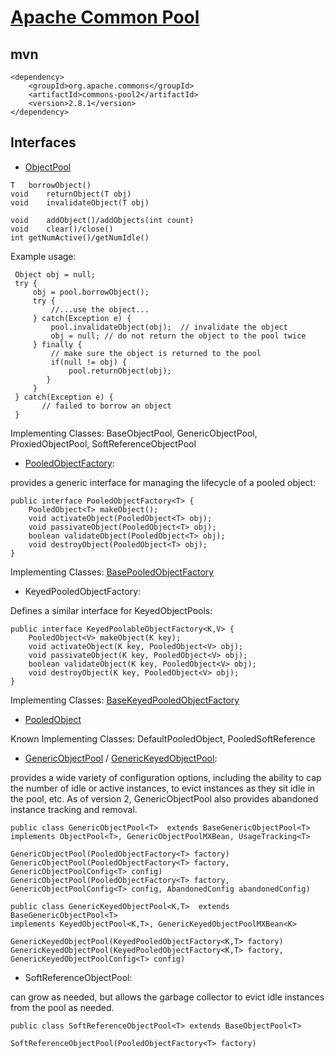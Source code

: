 # [Apache Common Pool](https://commons.apache.org/proper/commons-pool/)

## mvn
```
<dependency>
    <groupId>org.apache.commons</groupId>
    <artifactId>commons-pool2</artifactId>
    <version>2.8.1</version>
</dependency>
```
## Interfaces
- [ObjectPool<T>](https://commons.apache.org/proper/commons-pool/apidocs/org/apache/commons/pool2/ObjectPool.html)
```
T	borrowObject()
void	returnObject(T obj)
void	invalidateObject(T obj)
    
void	addObject()/addObjects(int count)
void	clear()/close()
int	getNumActive()/getNumIdle()
``` 

Example usage:
```
 Object obj = null;
 try {
     obj = pool.borrowObject();
     try {
         //...use the object...
     } catch(Exception e) {        
         pool.invalidateObject(obj);  // invalidate the object        
         obj = null; // do not return the object to the pool twice
     } finally {
         // make sure the object is returned to the pool
         if(null != obj) {
             pool.returnObject(obj);
        }
     }
 } catch(Exception e) {
       // failed to borrow an object
 }    
```
Implementing Classes: BaseObjectPool, GenericObjectPool, ProxiedObjectPool, SoftReferenceObjectPool
    
- [PooledObjectFactory]():

provides a generic interface for managing the lifecycle of a pooled object:
```
public interface PooledObjectFactory<T> {
    PooledObject<T> makeObject();
    void activateObject(PooledObject<T> obj);
    void passivateObject(PooledObject<T> obj);
    boolean validateObject(PooledObject<T> obj);
    void destroyObject(PooledObject<T> obj);
}
```
Implementing Classes: [BasePooledObjectFactory](https://commons.apache.org/proper/commons-pool/apidocs/org/apache/commons/pool2/BasePooledObjectFactory.html)

- KeyedPooledObjectFactory:

Defines a similar interface for KeyedObjectPools:
```
public interface KeyedPoolableObjectFactory<K,V> {
    PooledObject<V> makeObject(K key);
    void activateObject(K key, PooledObject<V> obj);
    void passivateObject(K key, PooledObject<V> obj);
    boolean validateObject(K key, PooledObject<V> obj);
    void destroyObject(K key, PooledObject<V> obj);
}
```
Implementing Classes: [BaseKeyedPooledObjectFactory](https://commons.apache.org/proper/commons-pool/apidocs/org/apache/commons/pool2/BaseKeyedPooledObjectFactory.html)

- [PooledObject](https://commons.apache.org/proper/commons-pool/apidocs/org/apache/commons/pool2/PooledObject)

Known Implementing Classes: DefaultPooledObject, PooledSoftReference

- [GenericObjectPool](https://commons.apache.org/proper/commons-pool/apidocs/org/apache/commons/pool2/impl/GenericObjectPool.html) / [GenericKeyedObjectPool](https://commons.apache.org/proper/commons-pool/apidocs/org/apache/commons/pool2/impl/GenericKeyedObjectPool.html):

provides a wide variety of configuration options, including the ability to cap the number of idle or active instances, to evict instances as they sit idle in the pool, etc. As of version 2, GenericObjectPool also provides abandoned instance tracking and removal.
```
public class GenericObjectPool<T>  extends BaseGenericObjectPool<T>
implements ObjectPool<T>, GenericObjectPoolMXBean, UsageTracking<T>

GenericObjectPool(PooledObjectFactory<T> factory)
GenericObjectPool(PooledObjectFactory<T> factory, GenericObjectPoolConfig<T> config)
GenericObjectPool(PooledObjectFactory<T> factory, GenericObjectPoolConfig<T> config, AbandonedConfig abandonedConfig)
```

```
public class GenericKeyedObjectPool<K,T>  extends BaseGenericObjectPool<T>
implements KeyedObjectPool<K,T>, GenericKeyedObjectPoolMXBean<K>

GenericKeyedObjectPool(KeyedPooledObjectFactory<K,T> factory)
GenericKeyedObjectPool(KeyedPooledObjectFactory<K,T> factory, GenericKeyedObjectPoolConfig<T> config)
```

- SoftReferenceObjectPool:

can grow as needed, but allows the garbage collector to evict idle instances from the pool as needed.
```
public class SoftReferenceObjectPool<T> extends BaseObjectPool<T>

SoftReferenceObjectPool(PooledObjectFactory<T> factory)
```
